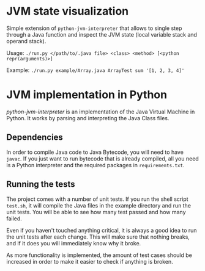 # JVM state visualization
Simple extension of `python-jvm-interpreter` that allows to single step through a Java function and inspect the JVM state (local variable stack and operand stack).

Usage:
`./run.py </path/to/.java file> <class> <method> [<python repr(arguments)>]`

Example:
`./run.py example/Array.java ArrayTest sum '[1, 2, 3, 4]'`

# JVM implementation in Python

_python-jvm-interpreter_ is an implementation of the Java Virtual Machine in
Python. It works by parsing and interpreting the Java Class files.

## Dependencies
In order to compile Java code to Java Bytecode, you will need to have
`javac`. If you just want to run bytecode that is already compiled, all you need
is a Python interpreter and the required packages in `requirements.txt`.

## Running the tests
The project comes with a number of unit tests. If you run the shell script
`test.sh`, it will compile the Java files in the example directory and run the
unit tests. You will be able to see how many test passed and how many failed.

Even if you haven't touched anything critical, it is always a good idea to run
the unit tests after each change. This will make sure that nothing breaks, and
if it does you will immediately know why it broke.

As more functionality is implemented, the amount of test cases should be
increased in order to make it easier to check if anything is broken.
